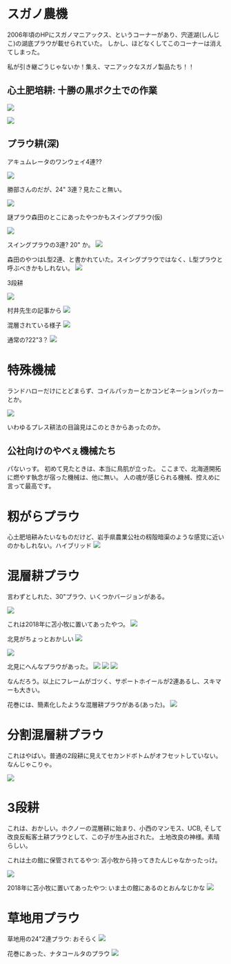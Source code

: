 # スガノ農機
2006年頃のHPにスガノマニアックス、というコーナーがあり、宍道湖(しんじこ)の湖底プラウが載せられていた。
しかし、ほどなくしてこのコーナーは消えてしまった。

私が引き継ごうじゃないか！集え、マニアックなスガノ製品たち！！

## 心土肥培耕: 十勝の黒ボク土での作業

![](./img/sugano/cat_shindohibai.png)

![](./img/sugano/cat_shindohiba2.png)

## プラウ耕(深)

アキュムレータのワンウェイ4連??

![](./img/sugano/cat_acum4.png)

勝部さんのだが、24" 3連？見たこと無い。

![](./img/sugano/cat_katsube_243.png)

謎プラウ森田のとこにあったやつかもスイングプラウ(仮)

![](./img/sugano/swingPlow.png)

スイングプラウの3連? 20" か。
![](./img/sugano/P16-05-1024x703.jpg)

森田のやつはL型2連、と書かれていた。スイングプラウではなく、L型プラウと呼ぶべきかもしれない。
![](./img/sugano/morita_swingPlot.png)

3段耕

![](./img/sugano/sandankou.png)

村井先生の記事から
![](./img/sugano/P14-08-1024x713.jpg)

混層されている様子
![](./img/sugano/P14-10-1024x693.jpg)

通常の?22"3？
![](./img/sugano/P14-01-1024x713.jpg)

# 特殊機械

ランドハローだけにとどまらず、コイルパッカーとかコンビネーションパッカーとか。

![](./img/sugano/landHarrow.png)

いわゆるプレス耕法の目論見はこのときからあったのか。


## 公社向けのやべぇ機械たち

パないっす。
初めて見たときは、本当に鳥肌が立った。
ここまで、北海道開拓に燃やす執念が宿った機械は、他に無い。
人の魂が感じられる機械、控えめに言って最高です。

# 籾がらプラウ

心土肥培耕みたいなものだけど、岩手県農業公社の籾殻暗渠のような感覚に近いのかもしれない。ハイブリッド
![](./img/sugano/kousya_momigara.JPG)

# 混層耕プラウ

言わずとしれた、30"プラウ、いくつかバージョンがある。

![](./img/sugano/kousya_konsou.JPG)

これは2018年に苫小牧に置いてあったやつ。
![](./img/sugano/tomakomai_30layermix.JPG)

北見がちょっとおかしい
![](./img/sugano/kitami_konsou.JPG)

![](./img/sugano/kitami_konsou2.JPG)

北見にへんなプラウがあった。
![](./img/sugano/kitami_jumboKonsou1.JPG)
![](./img/sugano/kitami_jumboKonsou2.JPG)
![](./img/sugano/kitami_jumboKonsou3.JPG)

なんだろう。以上にフレームがゴツく、サポートホイールが2連あるし、スキマーも大きい。

花巻には、簡素化したような混層耕プラウがある(あった)。
![](./img/sugano/hanamaki_konsou.JPG)

# 分割混層耕プラウ

これはやばい。普通の2段耕に見えてセカンドボトムがオフセットしていない。なんじゃこりゃ。

![](./img/sugano/kousya_bunkatsu.JPG)

# 3段耕

これは、おかしい。ホクノーの混層耕に始まり、小西のマンモス、UCB, そして改良反転客土耕プラウとして、この子が生み出された。
土地改良の神様。素晴らしい。

これは土の館に保管されてるやつ: 苫小牧から持ってきたんじゃなかったっけ。

![](./img/sugano/kousya_sandankou.JPG)

2018年に苫小牧に置いてあったやつ: いま土の館にあるのとおんなじかな
![](./img/sugano/tomakomai_sandankou.JPG)

# 草地用プラウ

草地用の24"2連プラウ: おそらく
![](./img/sugano/tomakomai_242.JPG)

花巻にあった、ナタコールタのプラウ
![](./img/sugano/hanamaki_blushBreaker.JPG)
